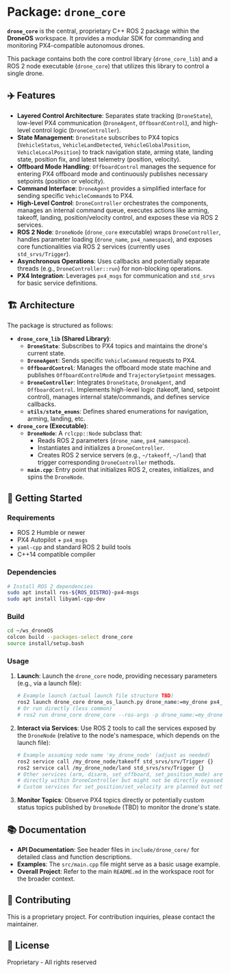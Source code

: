 # Package: `drone_core`

**`drone_core`** is the central, proprietary C++ ROS 2 package within the **DroneOS** workspace. It provides a modular SDK for commanding and monitoring PX4-compatible autonomous drones.

This package contains both the core control library (`drone_core_lib`) and a ROS 2 node executable (`drone_core`) that utilizes this library to control a single drone.

## ✈️ Features

- **Layered Control Architecture**: Separates state tracking (`DroneState`), low-level PX4 communication (`DroneAgent`, `OffboardControl`), and high-level control logic (`DroneController`).
- **State Management**: `DroneState` subscribes to PX4 topics (`VehicleStatus`, `VehicleLandDetected`, `VehicleGlobalPosition`, `VehicleLocalPosition`) to track navigation state, arming state, landing state, position fix, and latest telemetry (position, velocity).
- **Offboard Mode Handling**: `OffboardControl` manages the sequence for entering PX4 offboard mode and continuously publishes necessary setpoints (position or velocity).
- **Command Interface**: `DroneAgent` provides a simplified interface for sending specific `VehicleCommand`s to PX4.
- **High-Level Control**: `DroneController` orchestrates the components, manages an internal command queue, executes actions like arming, takeoff, landing, position/velocity control, and exposes these via ROS 2 services.
- **ROS 2 Node**: `DroneNode` (`drone_core` executable) wraps `DroneController`, handles parameter loading (`drone_name`, `px4_namespace`), and exposes core functionalities via ROS 2 services (currently uses `std_srvs/Trigger`).
- **Asynchronous Operations**: Uses callbacks and potentially separate threads (e.g., `DroneController::run`) for non-blocking operations.
- **PX4 Integration**: Leverages `px4_msgs` for communication and `std_srvs` for basic service definitions.

## 🏗️ Architecture

The package is structured as follows:

- **`drone_core_lib` (Shared Library)**:
    - **`DroneState`**: Subscribes to PX4 topics and maintains the drone's current state.
    - **`DroneAgent`**: Sends specific `VehicleCommand` requests to PX4.
    - **`OffboardControl`**: Manages the offboard mode state machine and publishes `OffboardControlMode` and `TrajectorySetpoint` messages.
    - **`DroneController`**: Integrates `DroneState`, `DroneAgent`, and `OffboardControl`. Implements high-level logic (takeoff, land, setpoint control), manages internal state/commands, and defines service callbacks.
    - **`utils/state_enums`**: Defines shared enumerations for navigation, arming, landing, etc.
- **`drone_core` (Executable)**:
    - **`DroneNode`**: A `rclcpp::Node` subclass that:
        - Reads ROS 2 parameters (`drone_name`, `px4_namespace`).
        - Instantiates and initializes a `DroneController`.
        - Creates ROS 2 service servers (e.g., `~/takeoff`, `~/land`) that trigger corresponding `DroneController` methods.
    - **`main.cpp`**: Entry point that initializes ROS 2, creates, initializes, and spins the `DroneNode`.

## 🚀 Getting Started

### Requirements

- ROS 2 Humble or newer
- PX4 Autopilot + `px4_msgs`
- `yaml-cpp` and standard ROS 2 build tools
- C++14 compatible compiler

### Dependencies

```bash
# Install ROS 2 dependencies
sudo apt install ros-${ROS_DISTRO}-px4-msgs
sudo apt install libyaml-cpp-dev
```

### Build

```bash
cd ~/ws_droneOS
colcon build --packages-select drone_core
source install/setup.bash
```

### Usage

1.  **Launch**: Launch the `drone_core` node, providing necessary parameters (e.g., via a launch file):
    ```bash
    # Example launch (actual launch file structure TBD)
    ros2 launch drone_core drone_os_launch.py drone_name:=my_drone px4_namespace:=/fmu # Fictional example
    # Or run directly (less common)
    # ros2 run drone_core drone_core --ros-args -p drone_name:=my_drone -p px4_namespace:=/fmu
    ```

2.  **Interact via Services**: Use ROS 2 tools to call the services exposed by the `DroneNode` (relative to the node's namespace, which depends on the launch file):
    ```bash
    # Example assuming node name 'my_drone_node' (adjust as needed)
    ros2 service call /my_drone_node/takeoff std_srvs/srv/Trigger {}
    ros2 service call /my_drone_node/land std_srvs/srv/Trigger {}
    # Other services (arm, disarm, set_offboard, set_position_mode) are likely implemented
    # directly within DroneController but might not be directly exposed by DroneNode yet.
    # Custom services for set_position/set_velocity are planned but not yet implemented.
    ```

3.  **Monitor Topics**: Observe PX4 topics directly or potentially custom status topics published by `DroneNode` (TBD) to monitor the drone's state.

## 📚 Documentation

- **API Documentation**: See header files in `include/drone_core/` for detailed class and function descriptions.
- **Examples**: The `src/main.cpp` file might serve as a basic usage example.
- **Overall Project**: Refer to the main `README.md` in the workspace root for the broader context.

## 🤝 Contributing

This is a proprietary project. For contribution inquiries, please contact the maintainer.

## 📄 License

Proprietary - All rights reserved
